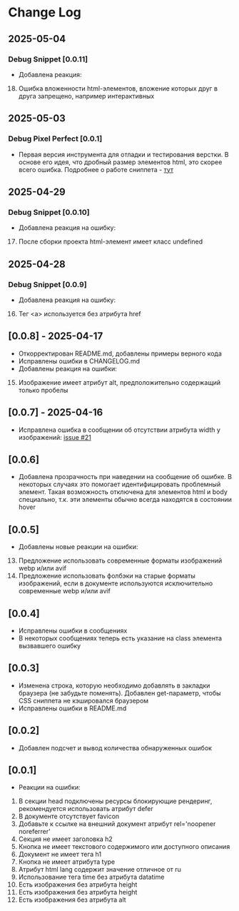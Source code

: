 # Change Log


## 2025-05-04

### Debug Snippet [0.0.11]

+ Добавлена реакция:
18. Ошибка вложенности html-элементов, вложение которых друг в друга запрещено, например интерактивных

## 2025-05-03

### Debug Pixel Perfect [0.0.1]

- Первая версия инструмента для отладки и тестирования верстки. В основе его идея, что дробный размер элементов html, это скорее всего ошибка. Подробнее о работе сниппета - [тут](https://github.com/ai36/ai36.github.io?tab=readme-ov-file#debug-pixel-perfect-debug-ppjs)

## 2025-04-29

### Debug Snippet [0.0.10]
+ Добавлена реакция на ошибку:
17. После сборки проекта html-элемент имеет класс undefined

## 2025-04-28

### Debug Snippet [0.0.9]

+ Добавлена реакция на ошибку:
16. Тег &lt;a&gt; используется без атрибута href

## [0.0.8] - 2025-04-17

+ Откорректирован README.md, добавлены примеры верного кода
+ Исправлены ошибки в CHANGELOG.md
+ Добавлены реакция на ошибки:
15. Изображение имеет атрибут alt, предположительно содержащий только пробелы

## [0.0.7] - 2025-04-16

+ Исправлена ошибка в сообщении об отсутствии атрибута width у изображений: [issue #21](https://github.com/ai36/ai36.github.io/issues/21#issue-2999581357)

## [0.0.6]

+ Добавлена прозрачность при наведении на сообщение об ошибке. В некоторых случаях это помогает идентифицировать проблемный элемент. Такая возможность отключена для элементов html и body специально, т.к. эти элементы обычно всегда находятся в состоянии hover

## [0.0.5]

+ Добавлены новые реакции на ошибки:
13. Предложение использовать современные форматы изображений webp и/или avif
14. Предложение использовать фолбэки на старые форматы изображений, если в документе используются исключительно современные webp и/или avif

## [0.0.4]

+ Исправлены ошибки в сообщениях
+ В некоторых сообщениях теперь есть указание на class элемента вызвавшего ошибку

## [0.0.3]

+ Изменена строка, которую необходимо добавлять в закладки браузера (не забудьте поменять). Добавлен get-параметр, чтобы CSS сниппета не кэшировался браузером
+ Исправлены ошибки в README.md

## [0.0.2]

+ Добавлен подсчет и вывод количества обнаруженных ошибок

## [0.0.1]

+ Реакции на ошибки:
1. В секции head подключены ресурсы блокирующие рендеринг, рекомендуется использовать атрибут defer
2. В документе отсутствует favicon
3. Добавьте к ссылке на внешний документ атрибут rel='noopener noreferrer'
4. Секция не имеет заголовка h2
5. Кнопка не имеет текстового содержимого или доступного описания
6. Документ не имеет тега h1
7. Кнопка не имеет атрибута type
8. Атрибут html lang содержит значение отличное от ru
9. Использование тега time без атрибута datatime
10. Есть изображения без атрибута height
11. Есть изображения без атрибута height
12. Есть изображения без атрибута alt